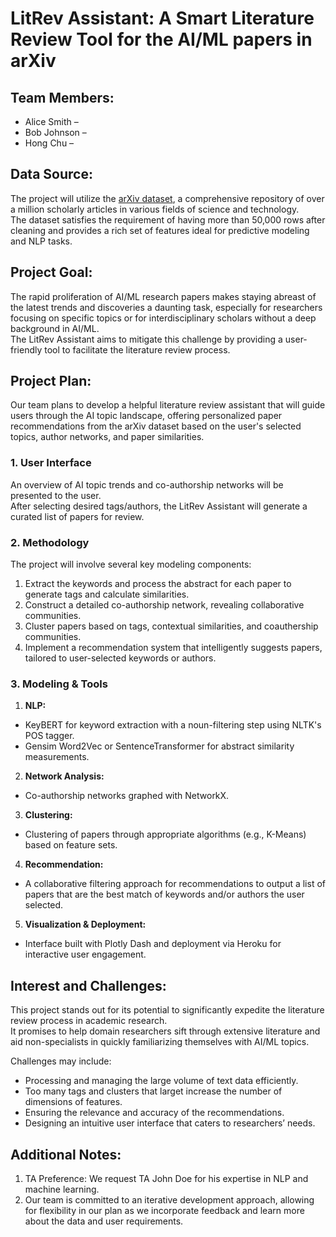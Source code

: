 # LitRev Assistant: A Smart Literature Review Tool for the AI/ML papers in arXiv

## Team Members:

- Alice Smith – 
- Bob Johnson – 
- Hong Chu – 

## Data Source:
The project will utilize the [arXiv dataset](https://www.kaggle.com/datasets/Cornell-University/arxiv/data), a comprehensive repository of over a million scholarly articles in various fields of science and technology. <br>
The dataset satisfies the requirement of having more than 50,000 rows after cleaning and provides a rich set of features ideal for predictive modeling and NLP tasks.


## Project Goal:
The rapid proliferation of AI/ML research papers makes staying abreast of the latest trends and discoveries a daunting task, especially for researchers focusing on specific topics or for interdisciplinary scholars without a deep background in AI/ML. <br>
The LitRev Assistant aims to mitigate this challenge by providing a user-friendly tool to facilitate the literature review process.

## Project Plan:
Our team plans to develop a helpful literature review assistant that will guide users through the AI topic landscape, offering personalized paper recommendations from the arXiv dataset based on the user's selected topics, author networks, and paper similarities.

### 1. User Interface
An overview of AI topic trends and co-authorship networks will be presented to the user. <br>
After selecting desired tags/authors, the LitRev Assistant will generate a curated list of papers for review.

### 2. Methodology
The project will involve several key modeling components:
1. Extract the keywords and process the abstract for each paper to generate tags and calculate similarities.
2. Construct a detailed co-authorship network, revealing collaborative communities.
3. Cluster papers based on tags, contextual similarities, and coauthership communities.
4. Implement a recommendation system that intelligently suggests papers, tailored to user-selected keywords or authors.


### 3. Modeling & Tools
1. <b>NLP:</b>
- KeyBERT for keyword extraction with a noun-filtering step using NLTK's POS tagger.
- Gensim Word2Vec or SentenceTransformer for abstract similarity measurements.

2. <b>Network Analysis:</b>
- Co-authorship networks graphed with NetworkX.

3. <b>Clustering:</b>
- Clustering of papers through appropriate algorithms (e.g., K-Means) based on feature sets.

4. <b>Recommendation:</b>
- A collaborative filtering approach for recommendations to output a list of papers that are the best match of keywords and/or authors the user selected.

5. <b>Visualization & Deployment:</b>
- Interface built with Plotly Dash and deployment via Heroku for interactive user engagement.

## Interest and Challenges:
This project stands out for its potential to significantly expedite the literature review process in academic research. <br>
It promises to help domain researchers sift through extensive literature and aid non-specialists in quickly familiarizing themselves with AI/ML topics.

Challenges may include:
- Processing and managing the large volume of text data efficiently.
- Too many tags and clusters that larget increase the number of dimensions of features.
- Ensuring the relevance and accuracy of the recommendations.
- Designing an intuitive user interface that caters to researchers’ needs.

 
## Additional Notes:
1. TA Preference: We request TA John Doe for his expertise in NLP and machine learning.
2. Our team is committed to an iterative development approach, allowing for flexibility in our plan as we incorporate feedback and learn more about the data and user requirements.
